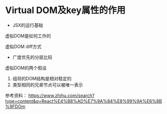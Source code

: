 # Virtual DOM及key属性的作用

- JSX的运行基础

虚拟DOM是如何工作的

虚拟DOM diff方式

- 广度优先的分层比较

虚拟DOM的两个假设
1. 组将的DOM结构是相对稳定的
2. 类型相同的兄弟节点可以被唯一表示

参考资料： https://www.zhihu.com/search?type=content&q=React%E4%B8%AD%E7%9A%84%E8%99%9A%E6%8B%9FDOm


